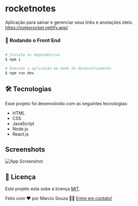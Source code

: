# rocketnotes
 
 Aplicação para salvar e gerenciar seus links e anotações úteis.
https://notesrocket.netlify.app/


### 🎲 Rodando o Front End

```bash

# Instale as dependências
$ npm i

# Execute a aplicação em modo de desenvolvimento
$ npm run dev

```

## 🛠 Tecnologias

Esse projeto foi desenvolvido com as seguintes tecnologias:

- HTML
- CSS
- JavaScript
- Node.js
- React.js




## Screenshots

![App Screenshot](https://github.com/marciosouzaa/rocketnotes/blob/main/src/assets/prt10.png?raw=true)


## 📝 Licença

Este projeto esta sobe a licença [MIT](./LICENSE).

Feito com ❤️ por Marcio Souza 👋🏽 [Entre em contato!](https://www.linkedin.com/in/marcio-souza-002b121b0/)
